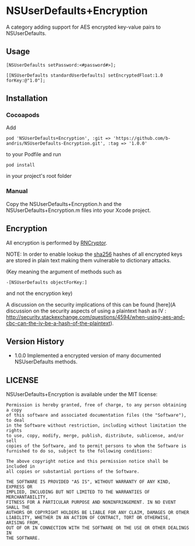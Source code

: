 # NSUserDefaults+Encryption

A category adding support for AES encrypted key-value pairs to NSUserDefaults.

## Usage

``` objc
[NSUserDefaults setPassword:<#password#>];

[[NSUserDefaults standardUserDefaults] setEncryptedFloat:1.0 forKey:@"1.0"];
```

## Installation

### Cocoapods

Add
```
pod 'NSUserDefaults+Encryption', :git => 'https://github.com/b-andris/NSUserDefaults-Encryption.git', :tag => '1.0.0'
```
to your Podfile and run
```
pod install
```
in your project's root folder

### Manual

Copy the NSUserDefaults+Encryption.h and the NSUserDefaults+Encryption.m files into your Xcode project.

## Encryption

All encryption is performed by [RNCryptor](https://github.com/RNCryptor/RNCryptor).

NOTE: In order to enable lookup the [sha256](http://en.wikipedia.org/wiki/SHA-2#Examples_of_SHA-2_variants) hashes of all encrypted keys are stored in plain text making them vulnerable to dictionary attacks.

(Key meaning the argument of methods such as
```
-[NSUserDefaults objectForKey:]
```
and not the encryption key)

A discussion on the security implications of this can be found [here](A discussion on the security aspects of using a plaintext hash as IV : http://security.stackexchange.com/questions/4594/when-using-aes-and-cbc-can-the-iv-be-a-hash-of-the-plaintext).

## Version History

* 1.0.0 Implemented a encrypted version of many documented NSUserDefaults methods.


## LICENSE

NSUserDefaults+Encryption is available under the MIT license:
```
Permission is hereby granted, free of charge, to any person obtaining a copy
of this software and associated documentation files (the "Software"), to deal
in the Software without restriction, including without limitation the rights
to use, copy, modify, merge, publish, distribute, sublicense, and/or sell
copies of the Software, and to permit persons to whom the Software is
furnished to do so, subject to the following conditions:

The above copyright notice and this permission notice shall be included in
all copies or substantial portions of the Software.

THE SOFTWARE IS PROVIDED "AS IS", WITHOUT WARRANTY OF ANY KIND, EXPRESS OR
IMPLIED, INCLUDING BUT NOT LIMITED TO THE WARRANTIES OF MERCHANTABILITY,
FITNESS FOR A PARTICULAR PURPOSE AND NONINFRINGEMENT. IN NO EVENT SHALL THE
AUTHORS OR COPYRIGHT HOLDERS BE LIABLE FOR ANY CLAIM, DAMAGES OR OTHER
LIABILITY, WHETHER IN AN ACTION OF CONTRACT, TORT OR OTHERWISE, ARISING FROM,
OUT OF OR IN CONNECTION WITH THE SOFTWARE OR THE USE OR OTHER DEALINGS IN
THE SOFTWARE.
```